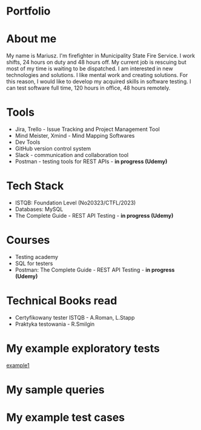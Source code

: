 # Portfolio 


# About me

My name is Mariusz. I'm firefighter in Municipality State Fire Service. I work shifts, 24 hours on duty and 48 hours off. My current job is rescuing but most of my time is waiting to be dispatched. I am interested in new technologies and solutions. I like mental work and creating solutions. For this reason, I would like to develop my acquired skills in software testing. I can test software full time, 120 hours in office, 48 hours remotely.

# Tools

* Jira, Trello - Issue Tracking and Project Management Tool
* Mind Meister, Xmind - Mind Mapping Softwares
* Dev Tools
* GitHub version control system
* Slack - communication and collaboration tool
* Postman - testing tools for REST APIs - **in progress (Udemy)**

# Tech Stack

* ISTQB: Foundation Level (No20323/CTFL/2023)
* Databases: MySQL
* The Complete Guide - REST API Testing - **in progress (Udemy)**

# Courses

* Testing academy 
* SQL for testers
* Postman: The Complete Guide - REST API Testing - **in progress (Udemy)**

# Technical Books read

* Certyfikowany tester ISTQB - A.Roman, L.Stapp
* Praktyka testowania - R.Smilgin

# My example exploratory tests

[example1](https://drive.google.com/file/d/1RGW4su167ODY-W2TxBFOCE9PI5k9czsH/view?usp=share_link)

# My sample queries



# My example test cases



<!---
FirlejM/FirlejM is a ✨ special ✨ repository because its `README.md` (this file) appears on your GitHub profile.
You can click the Preview link to take a look at your changes.
--->
